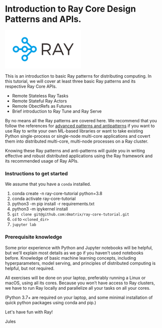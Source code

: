 # Introduction to Ray Core Design Patterns and APIs.

<img src="images/ray-logo.png" height="50%" width="50%">


This is an introduction to basic Ray patterns for distributing computing. In this tutorial, we will cover at least three basic Ray patterns and its respective Ray Core APIs. 

 * Remote Stateless Ray Tasks
 * Remote Stateful Ray Actors
 * Remote ObectRefs as Futures
 * Brief introduction to Ray Tune and Ray Serve

By no means all the Ray patterns are covered here. We recommend that you follow the references for [advanced patterns and antipatterns](https://docs.ray.io/en/latest/ray-design-patterns/index.html) if you want to use Ray to write your own ML-based libraries or want to take existing Python single-process or single-node multi-core applications and covert them into distributed multi-core, multi-node processes on a Ray cluster.

Knowing these Ray patterns and anti-patterns will guide you in writing effective and robust distributed applications using the Ray framework and its recommended usage of Ray APIs.

### Instructions to get started

We assume that you have a `conda` installed.

 1. conda create -n ray-core-tutorial python=3.8
 2. conda activate ray-core-tutorial
 3. python3 -m pip install -r requirements.txt
 4. python3 -m ipykernel install
 5. `git clone git@github.com:dmatrix/ray-core-tutorial.git`
 6. `cd` to `<cloned_dir>`
 7. `jupyter lab`
 
### Prerequisite knowledge ###

Some prior experience with Python and Jupyter notebooks will be helpful, but we'll explain most details as we go if you haven't used notebooks before. 
Knowledge of basic machine learning concepts, including hyperparameters, model serving, and principles of distributed computing is helpful, but not required.

All exercises will be done on your laptop, preferably running a Linux or macOS, using all its cores. Because you won’t have access to Ray clusters, we have to 
run Ray locally and parallelize all your tasks on all your cores.

(Python 3.7+ are required on your laptop, and some minimal installation of quick python packages using conda and pip.)

Let's have fun with Ray!
 
Jules

